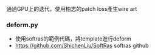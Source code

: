 通過GPU上的迭代，使用柏志的patch loss產生wire art

### deform.py
- 使用softras的範例代碼，將template進行deform
- https://github.com/ShichenLiu/SoftRas softras github

